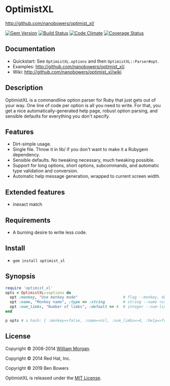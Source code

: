 # OptimistXL

http://github.com/nanobowers/optimist_xl/

[![Gem Version](https://badge.fury.io/rb/optimist_xl.svg)](http://badge.fury.io/rb/optimist_xl)
[![Build Status](https://travis-ci.org/nanobowers/optimist_xl.svg)](https://travis-ci.org/nanobowers/optimist_xl)
[![Code Climate](https://codeclimate.com/github/nanobowers/optimist_xl/badges/gpa.svg)](https://codeclimate.com/github/nanobowers/optimist_xl)
[![Coverage Status](http://img.shields.io/coveralls/nanobowers/optimist_xl.svg)](https://coveralls.io/r/nanobowers/optimist_xl)

## Documentation

- Quickstart: See `OptimistXL.options` and then `OptimistXL::Parser#opt`.
- Examples: http://github.com/nanobowers/optimist_xl/.
- Wiki: http://github.com/nanobowers/optimist_xl/wiki

## Description

OptimistXL is a commandline option parser for Ruby that just gets out of your way.
One line of code per option is all you need to write. For that, you get a nice
automatically-generated help page, robust option parsing, and sensible defaults
for everything you don't specify.

## Features

- Dirt-simple usage.
- Single file. Throw it in lib/ if you don't want to make it a Rubygem dependency.
- Sensible defaults. No tweaking necessary, much tweaking possible.
- Support for long options, short options, subcommands, and automatic type validation and
  conversion.
- Automatic help message generation, wrapped to current screen width.

## Extended features

- inexact match

## Requirements

* A burning desire to write less code.

## Install

* `gem install optimist_xl`

## Synopsis

```ruby
require 'optimist_xl'
opts = OptimistXL::options do
  opt :monkey, "Use monkey mode"                    # flag --monkey, default false
  opt :name, "Monkey name", :type => :string        # string --name <s>, default nil
  opt :num_limbs, "Number of limbs", :default => 4  # integer --num-limbs <i>, default to 4
end

p opts # a hash: { :monkey=>false, :name=>nil, :num_limbs=>4, :help=>false }
```

## License

Copyright &copy; 2008-2014 [William Morgan](http://masanjin.net/).

Copyright &copy; 2014 Red Hat, Inc.

Copyright &copy; 2019 Ben Bowers

OptimistXL is released under the [MIT License](http://www.opensource.org/licenses/MIT).
